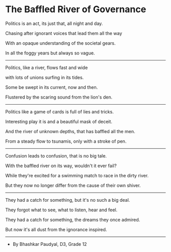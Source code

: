 # The Baffled River of Governance

Politics is an act, its just that, all night and day.

Chasing after ignorant voices that lead them all the way

With an opaque understanding of the societal gears.

In all the foggy years but always so vague.

---

Politics, like a river, flows fast and wide

with lots of unions surfing in its tides.

Some be swept in its current, now and then.

Flustered by the scaring sound from the lion's den.

---

Politics like a game of cards is full of lies and tricks.

Interesting play it is and a beautiful mask of deceit.

And the river of unknown depths, that has baffled all the men.

From a steady flow to tsunamis, only with a stroke of pen.

---

Confusion leads to confusion, that is no big tale.

With the baffled river on its way, wouldn't it ever fail?

While they're excited for a swimming match to race in the dirty river.

But they now no longer differ from the cause of their own shiver.

---

They had a catch for something, but it's no such a big deal.

They forgot what to see, what to listen, hear and feel.

They had a catch for something, the dreams they once admired.

But now it's all dust from the ignorance inspired.

---

- By Bhashkar Paudyal, D3, Grade 12
